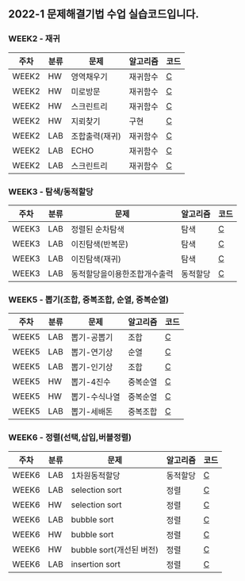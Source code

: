 ## 2022-1 문제해결기법 수업 실습코드입니다.

### WEEK2 - 재귀
|주차|분류|문제|알고리즘|코드|
|---|---|---|---|---|
|WEEK2|HW|영역채우기|재귀함수|[C](https://github.com/sne12345/ProblemSolvingTechC/blob/main/Week2/HW_flood_fill/main.c)|
|WEEK2|HW|미로방문|재귀함수|[C](https://github.com/sne12345/ProblemSolvingTechC/blob/main/Week2/HW_maze/main.c)|
|WEEK2|HW|스크린트리|재귀함수|[C](https://github.com/sne12345/ProblemSolvingTechC/blob/main/Week2/HW_screen_tree/main.c)|
|WEEK2|HW|지뢰찾기|구현|[C](https://github.com/sne12345/ProblemSolvingTechC/tree/main/Week2/HW_count_bomb/main.c)|
|WEEK2|LAB|조합출력(재귀)|재귀함수|[C](https://github.com/sne12345/ProblemSolvingTechC/blob/main/Week2/LAB_comb_count_recur/main.c)|
|WEEK2|LAB|ECHO|재귀함수|[C](https://github.com/sne12345/ProblemSolvingTechC/blob/main/Week2/LAB_echo/main.c)|
|WEEK2|LAB|스크린트리|재귀함수|[C](https://github.com/sne12345/ProblemSolvingTechC/blob/main/Week2/LAB_screen_tree/main.c)|


### WEEK3 - 탐색/동적할당
|주차|분류|문제|알고리즘|코드|
|---|---|---|---|---|
|WEEK3|LAB|정렬된 순차탐색|탐색|[C](https://github.com/sne12345/ProblemSolvingTechC/blob/main/Week3/LAB_Sequential_Search/main.c)|
|WEEK3|LAB|이진탐색(반복문)|탐색|[C](https://github.com/sne12345/ProblemSolvingTechC/blob/main/Week3/LAB_binary_search_loop/main.c)|
|WEEK3|LAB|이진탐색(재귀)|탐색|[C](https://github.com/sne12345/ProblemSolvingTechC/blob/main/Week3/LAB_binary_search_recursion/main.c)|
|WEEK3|LAB|동적할당을이용한조합개수출력|동적할당|[C](https://github.com/sne12345/ProblemSolvingTechC/tree/main/Week3/LAB_comb_count_dynamic_allo/main.c)|


### WEEK5 - 뽑기(조합, 중복조합, 순열, 중복순열)
|주차|분류|문제|알고리즘|코드|
|---|---|---|---|---|
|WEEK5|LAB|뽑기-공뽑기|조합|[C](https://github.com/sne12345/ProblemSolvingTechC/blob/main/Week5-1/LAB_ball_selection_1/main.c)|
|WEEK5|LAB|뽑기-연기상|순열|[C](https://github.com/sne12345/ProblemSolvingTechC/blob/main/Week5-1/LAB_acting_prize/main.c)|
|WEEK5|LAB|뽑기-인기상|조합|[C](https://github.com/sne12345/ProblemSolvingTechC/blob/main/Week5-1/LAB_popularity_prize/main.c)|
|WEEK5|HW|뽑기-4진수|중복순열|[C](https://github.com/sne12345/ProblemSolvingTechC/blob/main/Week5-1/HW_quaternery/main.c)|
|WEEK5|HW|뽑기-수식나열|중복순열|[C](https://github.com/sne12345/ProblemSolvingTechC/blob/main/Week5-1/HW_formula_list/main.c)|
|WEEK5|LAB|뽑기-세배돈|중복조합|[C](https://github.com/sne12345/ProblemSolvingTechC/blob/main/Week5-1/HW_new_year_money/main.c)|


### WEEK6 - 정렬(선택,삽입,버블정렬)
|주차|분류|문제|알고리즘|코드|
|---|---|---|---|---|
|WEEK6|LAB|1차원동적할당|동적할당|[C](https://github.com/sne12345/ProblemSolvingTechC/blob/main/Week6/LAB_1D_dynamic_allo/main.c)|
|WEEK6|LAB|selection sort|정렬|[C](https://github.com/sne12345/ProblemSolvingTechC/blob/main/Week6/LAB_selection/main.c)|
|WEEK6|HW|selection sort|정렬|[C](https://github.com/sne12345/ProblemSolvingTechC/blob/main/Week6/HW_selection/main.c)|
|WEEK6|LAB|bubble sort|정렬|[C](https://github.com/sne12345/ProblemSolvingTechC/blob/main/Week6/LAB_bubble_sort/main.c)|
|WEEK6|HW|bubble sort|정렬|[C](https://github.com/sne12345/ProblemSolvingTechC/blob/main/Week6/HW_bubble/main.c)|
|WEEK6|HW|bubble sort(개선된 버전)|정렬|[C](https://github.com/sne12345/ProblemSolvingTechC/blob/main/Week6/HW_bubble_improve/main.c)|
|WEEK6|LAB|insertion sort|정렬|[C](https://github.com/sne12345/ProblemSolvingTechC/blob/main/Week6/LAB_insertionSort/main.c)|
